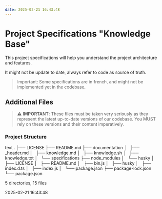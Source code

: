 ```yaml
---
date: 2025-02-21 16:43:48
---
```


# Project Specifications "Knowledge Base"

This project specifications will help you understand the project architecture and features.

It might not be update to date, always refer to code as source of truth.

> Important: Some specifications are in french, and might not be implemented yet in the codebase.


## Additional Files

> ⚠️ **IMPORTANT**: These files must be taken very seriously as they represent the latest up-to-date versions of our codebase. You MUST rely on these versions and their content imperatively.


### Project Structure

text
.
├── LICENSE
├── README.md
├── documentation
│   ├── _header.md
│   ├── knowledge.md
│   ├── knowledge.sh
│   ├── knowledge.txt
│   └── specifications
├── node_modules
│   └── husky
│       ├── LICENSE
│       ├── README.md
│       ├── bin.js
│       ├── husky
│       ├── index.d.ts
│       ├── index.js
│       └── package.json
├── package-lock.json
└── package.json

5 directories, 15 files



2025-02-21 16:43:48
